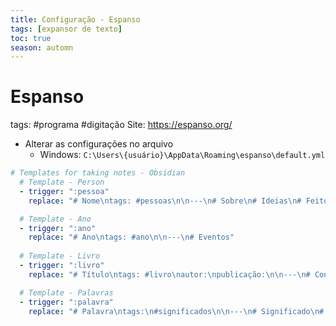 ```yaml
---
title: Configuração - Espanso
tags: [expansor de texto]
toc: true
season: automn
---
```

# Espanso
tags: #programa #digitação
Site: https://espanso.org/
- Alterar as configurações no arquivo
	- Windows: `C:\Users\{usuário}\AppData\Roaming\espanso\default.yml`
```yml
# Templates for taking notes - Obsidian
  # Template - Person
  - trigger: ":pessoa"
    replace: "# Nome\ntags: #pessoas\n\n---\n# Sobre\n# Ideias\n# Feitos"

  # Template - Ano
  - trigger: ":ano"
    replace: "# Ano\ntags: #ano\n\n---\n# Eventos"
  
  # Template - Livro
  - trigger: ":livro"
    replace: "# Título\ntags: #livro\nautor:\npublicação:\n\n---\n# Conteúdo\n# Notas"

  # Template - Palavras
  - trigger: ":palavra"
    replace: "# Palavra\ntags:\n#significados\n\n---\n# Significado\n# Origem"
```